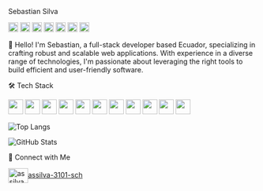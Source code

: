 Sebastian Silva <br/>
<p align="left">
<code><img height="20" src="https://img.shields.io/badge/React-61DAFB?style=for-the-badge&logo=react&logoColor=white"></code>
<code><img height="20" src="https://img.shields.io/badge/Spring_Boot-6DB33F?style=for-the-badge&logo=spring&logoColor=white"></code>
<code><img height="20" src="https://img.shields.io/badge/Tryton-006A4D?style=for-the-badge&logo=tryton&logoColor=white"></code>
<code><img height="20" src="https://img.shields.io/badge/Python-3776AB?style=for-the-badge&logo=python&logoColor=white"></code>
<code><img height="20" src="https://img.shields.io/badge/TypeScript-007ACC?style=for-the-badge&logo=typescript&logoColor=white"></code>
<code><img height="20" src="https://img.shields.io/badge/Java-ED8B00?style=for-the-badge&logo=java&logoColor=white"></code>
<code><img height="20" src="https://img.shields.io/badge/Full_Stack-000000?style=for-the-badge&logoColor=white"></code>
</p>

👋 Hello! I'm Sebastian, a full-stack developer based Ecuador, specializing in crafting robust and scalable web applications.
With experience in a diverse range of technologies, I'm passionate about leveraging the right tools to build efficient and user-friendly software.

🛠️ Tech Stack
<p align="left">
<code><img height="30" src="https://img.shields.io/badge/JavaScript-F7DF1E?style=for-the-badge&logo=javascript&logoColor=black"></code>
<code><img height="30" src="https://img.shields.io/badge/HTML5-E34F26?style=for-the-badge&logo=html5&logoColor=white"></code>
<code><img height="30" src="https://img.shields.io/badge/CSS3-1572B6?style=for-the-badge&logo=css3&logoColor=white"></code>
<code><img height="30" src="https://img.shields.io/badge/Redux-764ABC?style=for-the-badge&logo=redux&logoColor=white"></code>
<code><img height="30" src="https://img.shields.io/badge/Node.js-339933?style=for-the-badge&logo=nodedotjs&logoColor=white"></code>
<code><img height="30" src="https://img.shields.io/badge/Express.js-000000?style=for-the-badge&logo=express&logoColor=white"></code>
<code><img height="30" src="https://img.shields.io/badge/PostgreSQL-316192?style=for-the-badge&logo=postgresql&logoColor=white"></code>
<code><img height="30" src="https://img.shields.io/badge/MongoDB-47A248?style=for-the-badge&logo=mongodb&logoColor=white"></code>
<code><img height="30" src="https://img.shields.io/badge/Docker-2496ED?style=for-the-badge&logo=docker&logoColor=white"></code>
<code><img height="30" src="https://img.shields.io/badge/Git-F05032?style=for-the-badge&logo=git&logoColor=white"></code>
<code><img height="30" src="https://img.shields.io/badge/Linux-FCC624?style=for-the-badge&logo=linux&logoColor=black"></code>
</p>

![Top Langs](https://github-readme-stats.vercel.app/api/top-langs/?username=sebassil12&layout=compact&theme=tokyonight)

![GitHub Stats](https://github-readme-stats.vercel.app/api?username=sebassil12&show_icons=true&theme=tokyonight)

🔗 Connect with Me
<p align="left">
<a href="https://www.linkedin.com/in/assilva-3101-sch/" target="_blank"><img align="center" src="https://www.svgrepo.com/show/452047/linkedin-1.svg" alt="assilva-3101-sch" height="30" width="40" />assilva-3101-sch</a>
</p>
